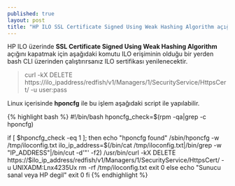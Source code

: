 ```yaml
---
published: true
layout: post
title: "HP ILO SSL Certificate Signed Using Weak Hashing Algorithm açığının kapatılması"
---
```

HP ILO üzerinde **SSL Certificate Signed Using Weak Hashing Algorithm** açığını kapatmak için aşağıdaki komutu ILO erişiminin olduğu bir yerden bash CLI üzerinden çalıştırırsanız ILO sertifikası yenilenecektir. 


> curl -kX DELETE https://ilo_ipaddress/redfish/v1/Managers/1/SecurityService/HttpsCert/ -u user:pass


Linux içerisinde **hponcfg** ile bu işlem aşağıdaki script ile yapılabilir.


{% highlight bash %}
#!/bin/bash
hponcfg_check=$(rpm -qa|grep -c hponcfg)

if [ $hponcfg_check -eq 1 ]; then
    echo "hponcfg found"
    /sbin/hponcfg -w /tmp/iloconfig.txt
    ilo_ip_address=$(/bin/cat /tmp/iloconfig.txt|/bin/grep -w "IP_ADDRESS"|/bin/cut -d'"' -f2)
    /usr/bin/curl -kX DELETE https://$ilo_ip_address/redfish/v1/Managers/1/SecurityService/HttpsCert/ -u UNIXADM:Lnx4235Ux
    rm -rf /tmp/iloconfig.txt
    exit 0
else
    echo "Sunucu sanal veya HP degil"
    exit 0
fi
{% endhighlight %}